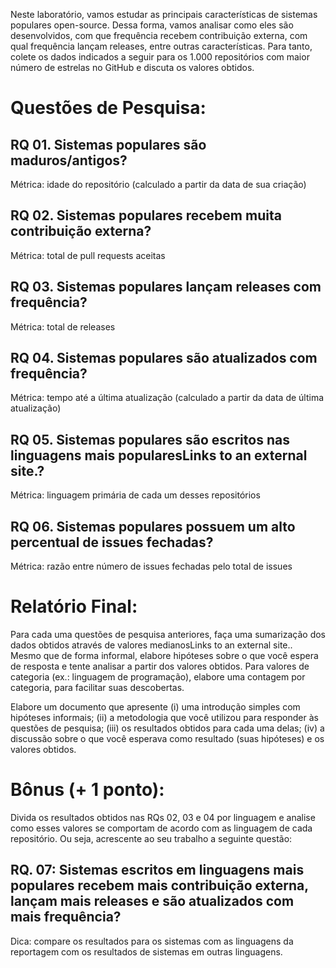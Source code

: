 Neste laboratório, vamos estudar as principais características de sistemas populares open-source. Dessa forma, vamos analisar como eles são desenvolvidos, com que frequência recebem contribuição externa, com qual frequência lançam releases, entre outras características. Para tanto, colete os dados indicados a seguir para os 1.000 repositórios com maior número de estrelas no GitHub e discuta os valores obtidos.

# Questões de Pesquisa:
## RQ 01. Sistemas populares são maduros/antigos?

Métrica: idade do repositório (calculado a partir da data de sua criação)

## RQ 02. Sistemas populares recebem muita contribuição externa?

Métrica: total de pull requests aceitas

## RQ 03. Sistemas populares lançam releases com frequência?

Métrica: total de releases

## RQ 04. Sistemas populares são atualizados com frequência?

Métrica: tempo até a última atualização (calculado a partir da data de última atualização)

## RQ 05. Sistemas populares são escritos nas linguagens mais popularesLinks to an external site.?

Métrica: linguagem primária de cada um desses repositórios

## RQ 06. Sistemas populares possuem um alto percentual de issues fechadas?

Métrica: razão entre número de issues fechadas pelo total de issues

# Relatório Final:
Para cada uma questões de pesquisa anteriores, faça uma sumarização dos dados obtidos através de valores medianosLinks to an external site.. Mesmo que de forma informal, elabore hipóteses sobre o que você espera de resposta e tente analisar a partir dos valores obtidos. Para valores de categoria (ex.: linguagem de programação), elabore uma contagem por categoria, para facilitar suas descobertas. 

Elabore um documento que apresente (i) uma introdução simples com hipóteses informais; (ii) a metodologia que você utilizou para responder às questões de pesquisa; (iii) os resultados obtidos para cada uma delas; (iv) a discussão sobre o que você esperava como resultado (suas hipóteses) e os valores obtidos.  

# Bônus (+ 1 ponto):
Divida os resultados obtidos nas RQs 02, 03 e 04 por linguagem e analise como esses valores se comportam de acordo com as linguagem de cada repositório. Ou seja, acrescente ao seu trabalho a seguinte questão:

## RQ. 07: Sistemas escritos em linguagens mais populares recebem mais contribuição externa, lançam mais releases e são atualizados com mais frequência?

Dica: compare os resultados para os sistemas com as linguagens da reportagem com os resultados de sistemas em outras linguagens.
